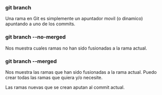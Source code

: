 ### git branch
Una rama en Git es simplemente un apuntador movil (o dinamico) apuntando a uno de los commits.

### git branch --no-merged
Nos muestra cuales ramas no han sido fusionadas a la rama actual.

### git branch --merged
Nos muestra las ramas que han sido fusionadas a la rama actual.
Puedo crear todas las ramas que quiera y/o necesite.

Las ramas nuevas que se crean aputan al commit actual.
